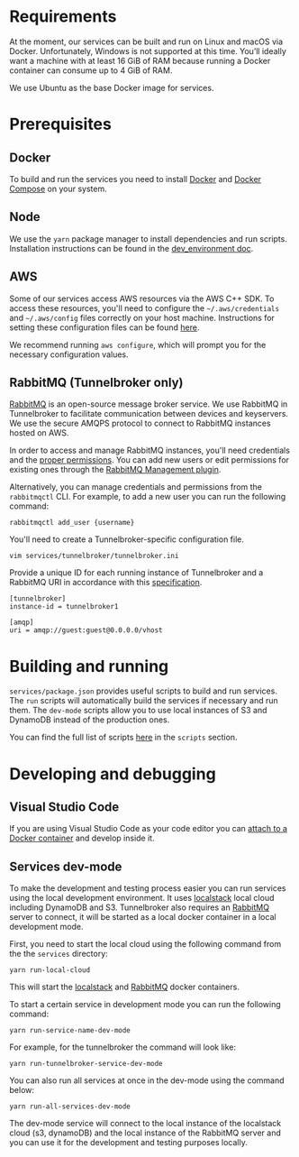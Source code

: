 # Requirements

At the moment, our services can be built and run on Linux and macOS via Docker. Unfortunately, Windows is not supported at this time. You’ll ideally want a machine with at least 16 GiB of RAM because running a Docker container can consume up to 4 GiB of RAM.

We use Ubuntu as the base Docker image for services.

# Prerequisites

## Docker

To build and run the services you need to install [Docker](https://docs.docker.com/desktop/) and [Docker Compose](https://docs.docker.com/compose/install) on your system.

## Node

We use the `yarn` package manager to install dependencies and run scripts. Installation instructions can be found in the [dev_environment doc](https://github.com/CommE2E/comm/blob/master/docs/dev_environment.md#node).

## AWS

Some of our services access AWS resources via the AWS C++ SDK. To access these resources, you'll need to configure the `~/.aws/credentials` and `~/.aws/config` files correctly on your host machine. Instructions for setting these configuration files can be found [here](https://docs.aws.amazon.com/cli/latest/userguide/cli-configure-files.html).

We recommend running `aws configure`, which will prompt you for the necessary configuration values.

## RabbitMQ (Tunnelbroker only)

[RabbitMQ](https://www.rabbitmq.com/) is an open-source message broker service. We use RabbitMQ in Tunnelbroker to facilitate communication between devices and keyservers. We use the secure AMQPS protocol to connect to RabbitMQ instances hosted on AWS.

In order to access and manage RabbitMQ instances, you'll need credentials and the [proper permissions](https://www.rabbitmq.com/access-control.html). You can add new users or edit permissions for existing ones through the [RabbitMQ Management plugin](https://www.rabbitmq.com/management.html).

Alternatively, you can manage credentials and permissions from the `rabbitmqctl` CLI. For example, to add a new user you can run the following command:

```
rabbitmqctl add_user {username}
```

You'll need to create a Tunnelbroker-specific configuration file.

```
vim services/tunnelbroker/tunnelbroker.ini
```

Provide a unique ID for each running instance of Tunnelbroker and a RabbitMQ URI in accordance with this [specification](https://www.rabbitmq.com/uri-spec.html).

```
[tunnelbroker]
instance-id = tunnelbroker1

[amqp]
uri = amqp://guest:guest@0.0.0.0/vhost
```

# Building and running

`services/package.json` provides useful scripts to build and run services. The `run` scripts will automatically build the services if necessary and run them. The `dev-mode` scripts allow you to use local instances of S3 and DynamoDB instead of the production ones.

You can find the full list of scripts [here](https://github.com/CommE2E/comm/blob/master/services/package.json) in the `scripts` section.

# Developing and debugging

## Visual Studio Code

If you are using Visual Studio Code as your code editor you can [attach to a Docker container](https://code.visualstudio.com/docs/remote/attach-container) and develop inside it.

## Services dev-mode

To make the development and testing process easier you can run services using the local development environment. It uses [localstack](https://localstack.cloud/) local cloud including DynamoDB and S3.
Tunnelbroker also requires an [RabbitMQ](https://www.rabbitmq.com/) server to connect, it will be started as a local docker container in a local
development mode.

First, you need to start the local cloud using the following command from the the `services` directory:

```
yarn run-local-cloud
```

This will start the [localstack](https://localstack.cloud/) and [RabbitMQ](https://www.rabbitmq.com/) docker containers.

To start a certain service in development mode you can run the following command:

```
yarn run-service-name-dev-mode
```

For example, for the tunnelbroker the command will look like: 

```
yarn run-tunnelbroker-service-dev-mode
```

You can also run all services at once in the dev-mode using the command below: 

```
yarn run-all-services-dev-mode
```

The dev-mode service will connect to the local instance of the localstack cloud (s3, dynamoDB) and the local instance of the RabbitMQ server and you can use it for the development and testing purposes locally.